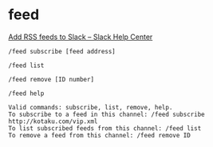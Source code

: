 
# feed

[Add RSS feeds to Slack – Slack Help Center](https://get.slack.help/hc/en-us/articles/218688467-Add-RSS-feeds-to-Slack)
```
/feed subscribe [feed address] 

/feed list

/feed remove [ID number] 

/feed help
```

```
Valid commands: subscribe, list, remove, help.
To subscribe to a feed in this channel: /feed subscribe http://kotaku.com/vip.xml
To list subscribed feeds from this channel: /feed list
To remove a feed from this channel: /feed remove ID
```

